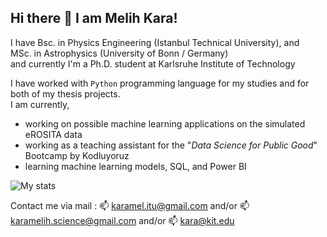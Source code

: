 ## Hi there 👋 I am Melih Kara!

I have Bsc. in Physics Engineering (Istanbul Technical University), and <br>
       MSc. in Astrophysics (University of Bonn / Germany) <br>
       and currently I'm a Ph.D. student at Karlsruhe Institute of Technology

I have worked with `Python` programming language for my studies and for both of my thesis projects. <br>
I am currently,
- working on possible machine learning applications on the simulated eROSITA data
- working as a teaching assistant for the "*Data Science for Public Good*" Bootcamp by Kodluyoruz
- learning machine learning models, SQL, and Power BI

![My stats](https://github-readme-stats.vercel.app/api?username=KaraMelih&count_private=true&show_icons=true&theme=chartreuse-dark)

Contact me via mail : 📫 karamel.itu@gmail.com and/or 📫 karamelih.science@gmail.com and/or 📫 kara@kit.edu

<!--
**KaraMelih/KaraMelih** is a ✨ _special_ ✨ repository because its `README.md` (this file) appears on your GitHub profile.

Here are some ideas to get you started:

- 🔭 I’m currently working on ...
- 🌱 I’m currently learning ...
- 👯 I’m looking to collaborate on ...
- 🤔 I’m looking for help with ...
- 💬 Ask me about ...
- 📫 How to reach me: ...
- 😄 Pronouns: ...
- ⚡ Fun fact: ...
-->
